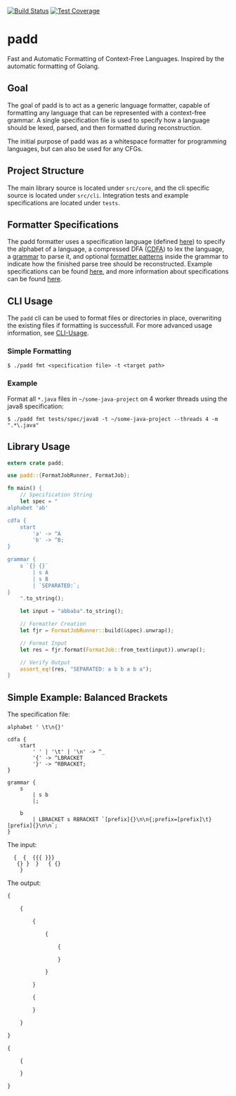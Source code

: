 [![Build Status](https://travis-ci.com/srhickma/padd.svg?branch=master)](https://travis-ci.com/srhickma/padd)
[![Test Coverage](https://codecov.io/gh/srhickma/padd/branch/master/graph/badge.svg)](https://codecov.io/gh/srhickma/padd)

# padd
Fast and Automatic Formatting of Context-Free Languages. Inspired by the automatic formatting of 
Golang.

## Goal
The goal of padd is to act as a generic language formatter, capable of formatting any language that can be represented with a context-free grammar. A single specification file is used to specify how a language should be lexed, parsed, and then formatted during reconstruction.

The initial purpose of padd was as a whitespace formatter for programming languages, but can also be used for any CFGs.

## Project Structure
The main library source is located under `src/core`, and the cli specific source is located under `src/cli`.
Integration tests and example specifications are located under `tests`.

## Formatter Specifications
The padd formatter uses a specification language (defined [here](https://github.com/srhickma/padd/blob/master/src/core/spec/lang.rs)) to specify the alphabet of a language, a compressed DFA ([CDFA](https://github.com/srhickma/padd/wiki/CDFA-Specification)) to lex the language, a [grammar](https://github.com/srhickma/padd/wiki/Grammar-Specification) to parse it, and optional [formatter patterns](https://github.com/srhickma/padd/wiki/Formatter-Patterns) inside the grammar to indicate how the finished parse tree should be reconstructed. Example specifications can be found [here](https://github.com/srhickma/padd/tree/master/tests/spec), and more information about specifications can be found [here](https://github.com/srhickma/padd/wiki/Specifications).

## CLI Usage
The `padd` cli can be used to format files or directories in place, overwriting the existing files if formatting is successfull. For more advanced usage information, see [CLI-Usage](https://github.com/srhickma/padd/wiki/CLI-Usage).

### Simple Formatting
```shell
$ ./padd fmt <specification file> -t <target path>
```
### Example
Format all `*.java` files in `~/some-java-project` on 4 worker threads using the java8 specification:
```shell
$ ./padd fmt tests/spec/java8 -t ~/some-java-project --threads 4 -m ".*\.java"
```

## Library Usage
```rust
extern crate padd;

use padd::{FormatJobRunner, FormatJob};

fn main() {
    // Specification String
    let spec = "
alphabet 'ab'

cdfa {
    start
        'a' -> ^A
        'b' -> ^B;
}

grammar {
    s `{} {}`
        | s A
        | s B
        | `SEPARATED:`;
}
    ".to_string();

    let input = "abbaba".to_string();

    // Formatter Creation
    let fjr = FormatJobRunner::build(&spec).unwrap();

    // Format Input
    let res = fjr.format(FormatJob::from_text(input)).unwrap();

    // Verify Output
    assert_eq!(res, "SEPARATED: a b b a b a");
}
```

## Simple Example: Balanced Brackets
The specification file:
```
alphabet ' \t\n{}'

cdfa {
    start
        ' ' | '\t' | '\n' -> ^_
        '{' -> ^LBRACKET
        '}' -> ^RBRACKET;
}

grammar {
    s
        | s b
        |;

    b
        | LBRACKET s RBRACKET `[prefix]{}\n\n{;prefix=[prefix]\t}[prefix]{}\n\n`;
}
```
The input:
```
  {  {  {{{ }}}
   {} }  }   { {}
    }
```
The output:
```txt
{

	{

		{

			{

				{

				}

			}

		}

		{

		}

	}

}

{

	{

	}

}
```
